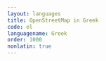 ```yaml
---
layout: languages
title: OpenStreetMap in Greek
code: el
languagename: Greek
order: 1000
nonlatin: true
---
```

